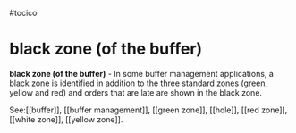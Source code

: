 #tocico

# black zone (of the buffer)

<b>black zone (of the buffer)</b> -   In some buffer management applications, a black zone is identified in addition to the three standard zones (green, yellow and red) and orders that are late are shown in the black zone. 



See:[[buffer]], [[buffer management]], [[green zone]], [[hole]], [[red zone]], [[white zone]], [[yellow zone]].
